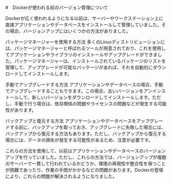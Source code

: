 #　Dockerが使われる前のバージョン管理について

Dockerが広く使われるようになる以前は、サーバーやワークステーション上に直接アプリケーションやデータベースをインストールして管理していました。その場合、バージョンアップにはいくつかの方法がありました。

パッケージマネージャーを使用する方法
多くのLinuxディストリビューションには、パッケージマネージャーと呼ばれるツールが用意されており、これを使用してアプリケーションやライブラリのインストールやアップグレードができました。パッケージマネージャーは、インストールされているパッケージのリストを管理して、アップグレードが可能なパッケージがあれば、それを自動的にダウンロードしてインストールします。

手動でアップグレードする方法
アプリケーションやデータベースの場合、手動でアップグレードすることもできます。この場合、古いバージョンをアンインストールして、新しいバージョンをダウンロードしてインストールします。ただし、手動で行う場合は、依存関係の問題やライセンスの問題などが発生する可能性があります。

バックアップと復元する方法
アプリケーションやデータベースをアップグレードする前に、バックアップを取っておき、アップグレードに失敗した場合には、バックアップから復元する方法もあります。ただし、バックアップから復元する場合には、データの損失が発生する可能性があるため、注意が必要です。

これらの方法を使用して、以前はアプリケーションやデータベースのバージョンアップを行っていました。ただし、これらの方法では、バージョンアップが複数のサーバーで一貫して行われているかどうか、環境の再現性や整合性を保つことが困難であったり、作業の手間がかかるなどの問題があります。Dockerの登場により、これらの問題が解決されるようになりました。
